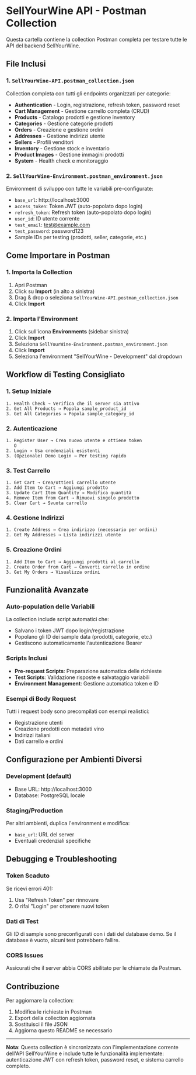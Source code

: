 # SellYourWine API - Postman Collection

Questa cartella contiene la collection Postman completa per testare tutte le API del backend SellYourWine.

## File Inclusi

### 1. `SellYourWine-API.postman_collection.json`
Collection completa con tutti gli endpoints organizzati per categorie:

- **Authentication** - Login, registrazione, refresh token, password reset
- **Cart Management** - Gestione carrello completa (CRUD)
- **Products** - Catalogo prodotti e gestione inventory
- **Categories** - Gestione categorie prodotti
- **Orders** - Creazione e gestione ordini
- **Addresses** - Gestione indirizzi utente
- **Sellers** - Profili venditori
- **Inventory** - Gestione stock e inventario
- **Product Images** - Gestione immagini prodotti
- **System** - Health check e monitoraggio

### 2. `SellYourWine-Environment.postman_environment.json`
Environment di sviluppo con tutte le variabili pre-configurate:

- `base_url`: http://localhost:3000
- `access_token`: Token JWT (auto-popolato dopo login)
- `refresh_token`: Refresh token (auto-popolato dopo login)
- `user_id`: ID utente corrente
- `test_email`: test@example.com
- `test_password`: password123
- Sample IDs per testing (prodotti, seller, categorie, etc.)

## Come Importare in Postman

### 1. Importa la Collection
1. Apri Postman
2. Click su **Import** (in alto a sinistra)
3. Drag & drop o seleziona `SellYourWine-API.postman_collection.json`
4. Click **Import**

### 2. Importa l'Environment
1. Click sull'icona **Environments** (sidebar sinistra)
2. Click **Import**
3. Seleziona `SellYourWine-Environment.postman_environment.json`
4. Click **Import**
5. Seleziona l'environment "SellYourWine - Development" dal dropdown

## Workflow di Testing Consigliato

### 1. Setup Iniziale
```
1. Health Check → Verifica che il server sia attivo
2. Get All Products → Popola sample_product_id
3. Get All Categories → Popola sample_category_id
```

### 2. Autenticazione
```
1. Register User → Crea nuovo utente e ottiene token
   O
2. Login → Usa credenziali esistenti
3. (Opzionale) Demo Login → Per testing rapido
```

### 3. Test Carrello
```
1. Get Cart → Crea/ottieni carrello utente
2. Add Item to Cart → Aggiungi prodotto
3. Update Cart Item Quantity → Modifica quantità
4. Remove Item from Cart → Rimuovi singolo prodotto
5. Clear Cart → Svuota carrello
```

### 4. Gestione Indirizzi
```
1. Create Address → Crea indirizzo (necessario per ordini)
2. Get My Addresses → Lista indirizzi utente
```

### 5. Creazione Ordini
```
1. Add Item to Cart → Aggiungi prodotti al carrello
2. Create Order from Cart → Converti carrello in ordine
3. Get My Orders → Visualizza ordini
```

## Funzionalità Avanzate

### Auto-population delle Variabili
La collection include script automatici che:
- Salvano i token JWT dopo login/registrazione
- Popolano gli ID dei sample data (prodotti, categorie, etc.)
- Gestiscono automaticamente l'autenticazione Bearer

### Scripts Inclusi
- **Pre-request Scripts**: Preparazione automatica delle richieste
- **Test Scripts**: Validazione risposte e salvataggio variabili
- **Environment Management**: Gestione automatica token e ID

### Esempi di Body Request
Tutti i request body sono precompilati con esempi realistici:
- Registrazione utenti
- Creazione prodotti con metadati vino
- Indirizzi italiani
- Dati carrello e ordini

## Configurazione per Ambienti Diversi

### Development (default)
- Base URL: http://localhost:3000
- Database: PostgreSQL locale

### Staging/Production
Per altri ambienti, duplica l'environment e modifica:
- `base_url`: URL del server
- Eventuali credenziali specifiche

## Debugging e Troubleshooting

### Token Scaduto
Se ricevi errori 401:
1. Usa "Refresh Token" per rinnovare
2. O rifai "Login" per ottenere nuovi token

### Dati di Test
Gli ID di sample sono preconfigurati con i dati del database demo.
Se il database è vuoto, alcuni test potrebbero fallire.

### CORS Issues  
Assicurati che il server abbia CORS abilitato per le chiamate da Postman.

## Contribuzione

Per aggiornare la collection:
1. Modifica le richieste in Postman
2. Export della collection aggiornata
3. Sostituisci il file JSON
4. Aggiorna questo README se necessario

---

**Nota**: Questa collection è sincronizzata con l'implementazione corrente dell'API SellYourWine e include tutte le funzionalità implementate: autenticazione JWT con refresh token, password reset, e sistema carrello completo.